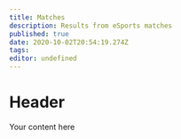 ```yaml
---
title: Matches
description: Results from eSports matches
published: true
date: 2020-10-02T20:54:19.274Z
tags: 
editor: undefined
---
```


# Header
Your content here